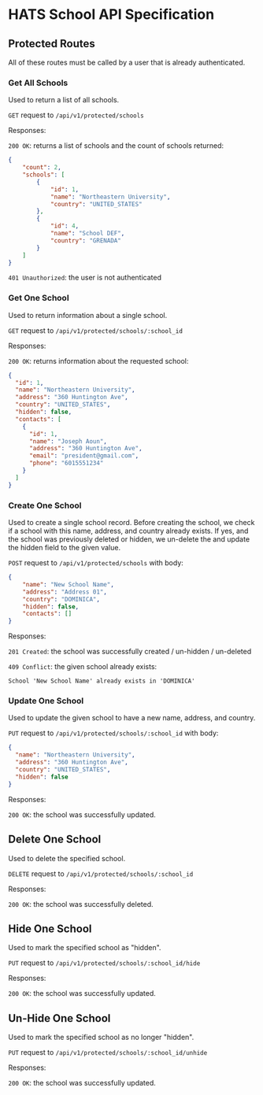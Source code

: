 # HATS School API Specification

## Protected Routes
All of these routes must be called by a user that is already authenticated.


### Get All Schools 
Used to return a list of all schools.

`GET` request to `/api/v1/protected/schools`

Responses:

`200 OK`: returns a list of schools and the count of schools returned:
```json
{
    "count": 2,
    "schools": [
        {
            "id": 1,
            "name": "Northeastern University",
            "country": "UNITED_STATES"
        },
        {
            "id": 4,
            "name": "School DEF",
            "country": "GRENADA"
        }
    ]
}
```

`401 Unauthorized`: the user is not authenticated


### Get One School
Used to return information about a single school.

`GET` request to `/api/v1/protected/schools/:school_id`

Responses:

`200 OK`: returns information about the requested school:
```json
{
  "id": 1,
  "name": "Northeastern University",
  "address": "360 Huntington Ave",
  "country": "UNITED_STATES",
  "hidden": false,
  "contacts": [
    {
      "id": 1,
      "name": "Joseph Aoun",
      "address": "360 Huntington Ave",
      "email": "president@gmail.com",
      "phone": "6015551234"
    }
  ]
}
```


### Create One School
Used to create a single school record. Before creating the school,
we check if a school with this name, address, and country already exists.
If yes, and the school was previously deleted or hidden, we un-delete the
and update the hidden field to the given value.

`POST` request to `/api/v1/protected/schools` with body:
```json
{
    "name": "New School Name",
    "address": "Address 01",
    "country": "DOMINICA",
    "hidden": false,
    "contacts": []
}
```

Responses:

`201 Created`: the school was successfully created / un-hidden / un-deleted

`409 Conflict`: the given school already exists:
```
School 'New School Name' already exists in 'DOMINICA'
```


### Update One School
Used to update the given school to have a new name, address, and country.

`PUT` request to `/api/v1/protected/schools/:school_id` with body:
```json
{
  "name": "Northeastern University",
  "address": "360 Huntington Ave",
  "country": "UNITED_STATES",
  "hidden": false
}
```

Responses:

`200 OK`: the school was successfully updated.


## Delete One School
Used to delete the specified school.

`DELETE` request to `/api/v1/protected/schools/:school_id`

Responses:

`200 OK`: the school was successfully deleted.


## Hide One School
Used to mark the specified school as "hidden".

`PUT` request to `/api/v1/protected/schools/:school_id/hide`

Responses:

`200 OK`: the school was successfully updated.


## Un-Hide One School
Used to mark the specified school as no longer "hidden".

`PUT` request to `/api/v1/protected/schools/:school_id/unhide`

Responses:

`200 OK`: the school was successfully updated.
 